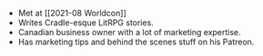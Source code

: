 - Met at [[2021-08 Worldcon]]
- Writes Cradle-esque LitRPG stories. 
- Canadian business owner with a lot of marketing expertise. 
- Has marketing tips and behind the scenes stuff on his Patreon. 